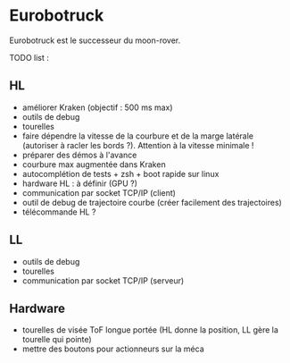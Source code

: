 # Eurobotruck

Eurobotruck est le successeur du moon-rover.

TODO list :

## HL

- améliorer Kraken (objectif : 500 ms max)
- outils de debug
- tourelles
- faire dépendre la vitesse de la courbure et de la marge latérale (autoriser à racler les bords ?). Attention à la vitesse minimale !
- préparer des démos à l'avance
- courbure max augmentée dans Kraken
- autocomplétion de tests + zsh + boot rapide sur linux
- hardware HL : à définir (GPU ?)
- communication par socket TCP/IP (client)
- outil de debug de trajectoire courbe (créer facilement des trajectoires)
- télécommande HL ?

## LL

- outils de debug
- tourelles
- communication par socket TCP/IP (serveur)

## Hardware

- tourelles de visée ToF longue portée (HL donne la position, LL gère la tourelle qui pointe)
- mettre des boutons pour actionneurs sur la méca

